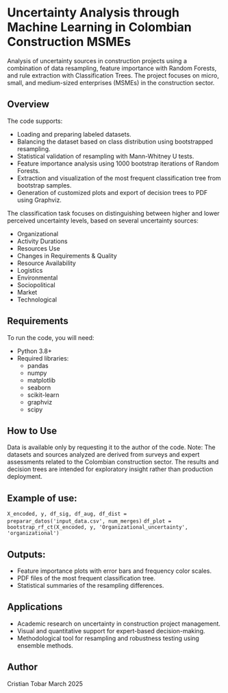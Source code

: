 # Uncertainty Analysis through Machine Learning in Colombian Construction MSMEs
Analysis of uncertainty sources in construction projects using a combination of data resampling, feature importance with Random Forests, and rule extraction with Classification Trees. The project focuses on micro, small, and medium-sized enterprises (MSMEs) in the construction sector.

## Overview

The code supports:
- Loading and preparing labeled datasets.
- Balancing the dataset based on class distribution using bootstrapped resampling.
- Statistical validation of resampling with Mann-Whitney U tests.
- Feature importance analysis using 1000 bootstrap iterations of Random Forests.
- Extraction and visualization of the most frequent classification tree from bootstrap samples.
- Generation of customized plots and export of decision trees to PDF using Graphviz.

The classification task focuses on distinguishing between higher and lower perceived uncertainty levels, based on several uncertainty sources:
- Organizational
- Activity Durations
- Resources Use
- Changes in Requirements & Quality
- Resource Availability
- Logistics
- Environmental
- Sociopolitical
- Market
- Technological

## Requirements

To run the code, you will need:

- Python 3.8+
- Required libraries:
  - pandas
  - numpy
  - matplotlib
  - seaborn
  - scikit-learn
  - graphviz
  - scipy

## How to Use
Data is available only by requesting it to the author of the code.
Note: The datasets and sources analyzed are derived from surveys and expert assessments related to the Colombian construction sector. The results and decision trees are intended for exploratory insight rather than production deployment.

## Example of use: 

`X_encoded, y, df_sig, df_aug, df_dist = preparar_datos('input_data.csv', num_merges)`
`df_plot = bootstrap_rf_ct(X_encoded, y, 'Organizational_uncertainty', 'organizational')`

## Outputs:
- Feature importance plots with error bars and frequency color scales.
- PDF files of the most frequent classification tree.
- Statistical summaries of the resampling differences. 

## Applications

- Academic research on uncertainty in construction project management.
- Visual and quantitative support for expert-based decision-making.
- Methodological tool for resampling and robustness testing using ensemble methods.

## Author

Cristian Tobar
March 2025

